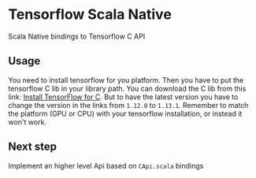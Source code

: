 # Tensorflow Scala Native
Scala Native bindings to Tensorflow C API

## Usage
You need to install tensorflow for you platform. Then you have to put the tensorflow C lib in your library path.
You can download the C lib from this link: [Install TensorFlow for C](https://www.tensorflow.org/install/lang_c).
But to have the latest version you have to change the version in the links from `1.12.0` to `1.13.1`.
Remember to match the platform (GPU or CPU) with your tensorflow installation, or instead it won't work.

## Next step
Implement an higher level Api based on `CApi.scala` bindings
